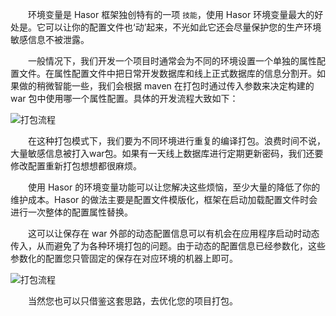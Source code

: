 &emsp;&emsp;环境变量是 Hasor 框架独创特有的一项 `技能`，使用 Hasor 环境变量最大的好处是。它可以让你的配置文件也‘动’起来，不光如此它还会尽量保护您的生产环境敏感信息不被泄露。

&emsp;&emsp;一般情况下，我们开发一个项目时通常会为不同的环境设置一个单独的属性配置文件。在属性配置文件中把日常开发数据库和线上正式数据库的信息分割开。如果做的稍微智能一些，我们会根据 maven 在打包时通过传入参数来决定构建的 war 包中使用哪一个属性配置。具体的开发流程大致如下：

![打包流程](http://files.hasor.net/uploader/20170317/123312/CC2_C50A_FB76_76B6.jpg "打包流程")

&emsp;&emsp;在这种打包模式下，我们要为不同环境进行重复的编译打包。浪费时间不说，大量敏感信息被打入war包。如果有一天线上数据库进行定期更新密码，我们还要修改配置重新打包想想都很麻烦。

&emsp;&emsp;使用 Hasor 的环境变量功能可以让您解决这些烦恼，至少大量的降低了你的维护成本。Hasor 的做法主要是配置文件模版化，框架在启动加载配置文件时会进行一次整体的配置属性替换。

&emsp;&emsp;这可以让保存在 war 外部的动态配置信息可以有机会在应用程序启动时动态传入，从而避免了为各种环境打包的问题。由于动态的配置信息已经参数化，这些参数化的配置您只管固定的保存在对应环境的机器上即可。

![打包流程](http://files.hasor.net/uploader/20170317/123338/CC2_C50A_3C76_8E04.jpg "打包流程")

&emsp;&emsp;当然您也可以只借鉴这套思路，去优化您的项目打包。
